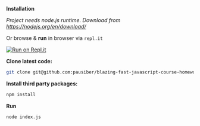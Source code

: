 
**Installation**


*Project needs node.js runtime. Download from https://nodejs.org/en/download/*

Or browse & **run** in browser via `repl.it`

[![Run on Repl.it](https://repl.it/badge/github/pausiber/blazing-fast-javascript-course-homeworks)](https://repl.it/github/pausiber/blazing-fast-javascript-course-homeworks)

**Clone latest code:**

```bash
git clone git@github.com:pausiber/blazing-fast-javascript-course-homeworks.git
```

**Install third party packages:**

```bash
npm install
```

**Run**

```bash
node index.js
```